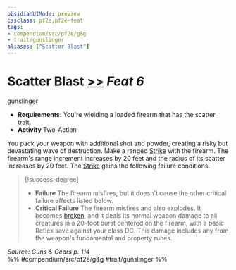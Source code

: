 ```yaml
---
obsidianUIMode: preview
cssclass: pf2e,pf2e-feat
tags:
- compendium/src/pf2e/g&g
- trait/gunslinger
aliases: ["Scatter Blast"]
---
```

# Scatter Blast  [>>](../../rules/core-rulebook/chapter-9-playing-the-game.md#Actions "Two-Action") *Feat 6*  
[gunslinger](../../rules/traits/gunslinger-g-g.md)  

- **Requirements**: You're wielding a loaded firearm that has the scatter trait.
- **Activity** Two-Action

You pack your weapon with additional shot and powder, creating a risky but devastating wave of destruction. Make a ranged [Strike](../../rules/actions/strike.md) with the firearm. The firearm's range increment increases by 20 feet and the radius of its scatter increases by 20 feet. The [Strike](../../rules/actions/strike.md) gains the following failure conditions.

> [!success-degree] 
> - **Failure** The firearm misfires, but it doesn't cause the other critical failure effects listed below.
> - **Critical Failure** The firearm misfires and also explodes. It becomes [broken](../../rules/conditions.md#Broken), and it deals its normal weapon damage to all creatures in a 20-foot burst centered on the firearm, with a basic Reflex save against your class DC. This damage includes any from the weapon's fundamental and property runes.

*Source: Guns & Gears p. 114*  
%% #compendium/src/pf2e/g&g #trait/gunslinger %%